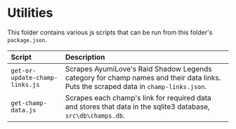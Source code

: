 # Utilities

This folder contains various js scripts that can be run from this folder's `package.json`.

| Script                         | Description                                                                                                                         |
|:-------------------------------|:------------------------------------------------------------------------------------------------------------------------------------|
| `get-or-update-champ-links.js` | Scrapes AyumiLove's Raid Shadow Legends category for champ names and their data links. Puts the scraped data in `champ-links.json`. | 
| `get-champ-data.js`            | Scrapes each champ's link for required data and stores that data in the sqlite3 database, `src\db\champs.db`.                       |
